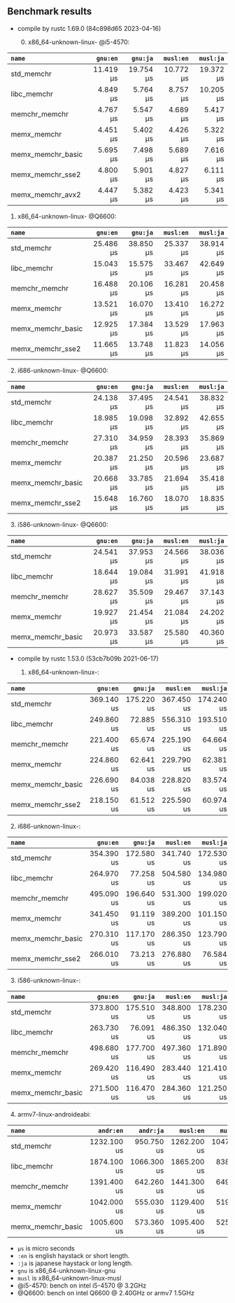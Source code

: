 ## Benchmark results

- compile by rustc 1.69.0 (84c898d65 2023-04-16)

  0. x86_64-unknown-linux- @i5-4570:

|         `name`          |  `gnu:en`   |  `gnu:ja`   |  `musl:en`  |  `musl:ja`  |
|:------------------------|------------:|------------:|------------:|------------:|
| std_memchr              |   11.419 µs |   19.754 µs |   10.772 µs |   19.372 µs |
| libc_memchr             |    4.849 µs |    5.764 µs |    8.757 µs |   10.205 µs |
| memchr_memchr           |    4.767 µs |    5.547 µs |    4.689 µs |    5.417 µs |
| memx_memchr             |    4.451 µs |    5.402 µs |    4.426 µs |    5.322 µs |
| memx_memchr_basic       |    5.695 µs |    7.498 µs |    5.689 µs |    7.616 µs |
| memx_memchr_sse2        |    4.800 µs |    5.901 µs |    4.827 µs |    6.111 µs |
| memx_memchr_avx2        |    4.447 µs |    5.382 µs |    4.423 µs |    5.341 µs |

  1. x86_64-unknown-linux- @Q6600:

|         `name`          |  `gnu:en`   |  `gnu:ja`   |  `musl:en`  |  `musl:ja`  |
|:------------------------|------------:|------------:|------------:|------------:|
| std_memchr              |   25.486 µs |   38.850 µs |   25.337 µs |   38.914 µs |
| libc_memchr             |   15.043 µs |   15.575 µs |   33.467 µs |   42.649 µs |
| memchr_memchr           |   16.488 µs |   20.106 µs |   16.281 µs |   20.458 µs |
| memx_memchr             |   13.521 µs |   16.070 µs |   13.410 µs |   16.272 µs |
| memx_memchr_basic       |   12.925 µs |   17.384 µs |   13.529 µs |   17.963 µs |
| memx_memchr_sse2        |   11.665 µs |   13.748 µs |   11.823 µs |   14.056 µs |

  2. i686-unknown-linux- @Q6600:

|         `name`          |  `gnu:en`   |  `gnu:ja`   |  `musl:en`  |  `musl:ja`  |
|:------------------------|------------:|------------:|------------:|------------:|
| std_memchr              |   24.138 µs |   37.495 µs |   24.541 µs |   38.832 µs |
| libc_memchr             |   18.985 µs |   19.098 µs |   32.892 µs |   42.655 µs |
| memchr_memchr           |   27.310 µs |   34.959 µs |   28.393 µs |   35.869 µs |
| memx_memchr             |   20.387 µs |   21.250 µs |   20.596 µs |   23.687 µs |
| memx_memchr_basic       |   20.668 µs |   33.785 µs |   21.694 µs |   35.418 µs |
| memx_memchr_sse2        |   15.648 µs |   16.760 µs |   18.070 µs |   18.835 µs |

  3. i586-unknown-linux- @Q6600:

|         `name`          |  `gnu:en`   |  `gnu:ja`   |  `musl:en`  |  `musl:ja`  |
|:------------------------|------------:|------------:|------------:|------------:|
| std_memchr              |   24.541 µs |   37.953 µs |   24.566 µs |   38.036 µs |
| libc_memchr             |   18.644 µs |   19.084 µs |   31.991 µs |   41.918 µs |
| memchr_memchr           |   28.627 µs |   35.509 µs |   29.467 µs |   37.143 µs |
| memx_memchr             |   19.927 µs |   21.454 µs |   21.084 µs |   24.202 µs |
| memx_memchr_basic       |   20.973 µs |   33.587 µs |   25.580 µs |   40.360 µs |

- compile by rustc 1.53.0 (53cb7b09b 2021-06-17)

  1. x86_64-unknown-linux-:

|         `name`          |  `gnu:en`   |  `gnu:ja`   |  `musl:en`  |  `musl:ja`  |
|:------------------------|------------:|------------:|------------:|------------:|
| std_memchr              |  369.140 us |  175.220 us |  367.450 us |  174.240 us |
| libc_memchr             |  249.860 us |   72.885 us |  556.310 us |  193.510 us |
| memchr_memchr           |  221.400 us |   65.674 us |  225.190 us |   64.664 us |
| memx_memchr             |  224.860 us |   62.641 us |  229.790 us |   62.381 us |
| memx_memchr_basic       |  226.690 us |   84.038 us |  228.820 us |   83.574 us |
| memx_memchr_sse2        |  218.150 us |   61.512 us |  225.590 us |   60.974 us |

  2. i686-unknown-linux-:

|         `name`          |  `gnu:en`   |  `gnu:ja`   |  `musl:en`  |  `musl:ja`  |
|:------------------------|------------:|------------:|------------:|------------:|
| std_memchr              |  354.390 us |  172.580 us |  341.740 us |  172.530 us |
| libc_memchr             |  264.970 us |   77.258 us |  504.580 us |  134.980 us |
| memchr_memchr           |  495.090 us |  196.640 us |  531.300 us |  199.020 us |
| memx_memchr             |  341.450 us |   91.119 us |  389.200 us |  101.150 us |
| memx_memchr_basic       |  270.310 us |  117.170 us |  286.350 us |  123.790 us |
| memx_memchr_sse2        |  266.010 us |   73.213 us |  276.880 us |   76.584 us |

  3. i586-unknown-linux-:

|         `name`          |  `gnu:en`   |  `gnu:ja`   |  `musl:en`  |  `musl:ja`  |
|:------------------------|------------:|------------:|------------:|------------:|
| std_memchr              |  373.800 us |  175.510 us |  348.800 us |  178.230 us |
| libc_memchr             |  263.730 us |   76.091 us |  486.350 us |  132.040 us |
| memchr_memchr           |  498.680 us |  177.700 us |  497.360 us |  171.890 us |
| memx_memchr             |  269.420 us |  116.490 us |  283.440 us |  121.410 us |
| memx_memchr_basic       |  271.500 us |  116.470 us |  284.360 us |  121.250 us |

  4. armv7-linux-androideabi:

|         `name`          |  `andr:en`  |  `andr:ja`  |  `musl:en`  |  `musl:ja`  |
|:------------------------|------------:|------------:|------------:|------------:|
| std_memchr              | 1232.100 us |  950.750 us | 1262.200 us | 1047.500 us |
| libc_memchr             | 1874.100 us | 1066.300 us | 1865.200 us |  838.210 us |
| memchr_memchr           | 1391.400 us |  642.260 us | 1441.300 us |  649.600 us |
| memx_memchr             | 1042.000 us |  555.030 us | 1129.400 us |  519.740 us |
| memx_memchr_basic       | 1005.600 us |  573.360 us | 1095.400 us |  525.020 us |

- `µs` is micro seconds
- `:en` is english haystack or short length.
- `:ja` is japanese haystack or long length.
- `gnu` is x86_64-unknown-linux-gnu
- `musl` is x86_64-unknown-linux-musl
- @i5-4570: bench on intel i5-4570 @ 3.2GHz
- @Q6600: bench on intel Q6600 @ 2.40GHz or armv7 1.5GHz
